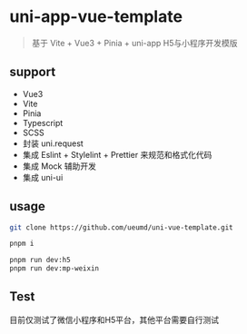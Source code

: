 # uni-app-vue-template
> 基于 Vite + Vue3 + Pinia + uni-app H5与小程序开发模版

## support
- Vue3
- Vite
- Pinia
- Typescript
- SCSS
- 封装 uni.request
- 集成 Eslint + Stylelint + Prettier 来规范和格式化代码
- 集成 Mock 辅助开发
- 集成 uni-ui


## usage

```bash
git clone https://github.com/ueumd/uni-vue-template.git

pnpm i

pnpm run dev:h5
pnpm run dev:mp-weixin
```

## Test
目前仅测试了微信小程序和H5平台，其他平台需要自行测试
